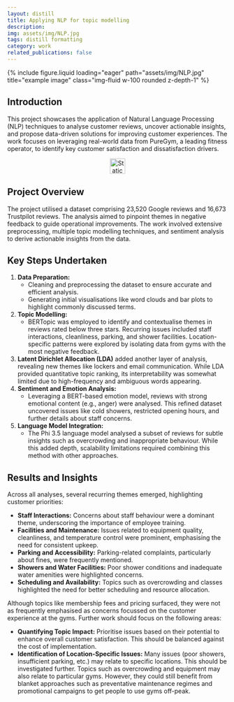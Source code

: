 ```yaml
---
layout: distill
title: Applying NLP for topic modelling
description: 
img: assets/img/NLP.jpg
tags: distill formatting
category: work
related_publications: false
---
```


<div class="row">
  <div class="col-12">
     {% include figure.liquid 
        loading="eager" 
        path="assets/img/NLP.jpg" 
        title="example image" 
        class="img-fluid w-100 rounded z-depth-1"
     %}
  </div>      
</div>


## Introduction
This project showcases the application of Natural Language Processing (NLP) techniques to analyse customer reviews, uncover actionable insights, and propose data-driven solutions for improving customer experiences. The work focuses on leveraging real-world data from PureGym, a leading fitness operator, to identify key customer satisfaction and dissatisfaction drivers.



<div align="center">
  <a href="https://colab.research.google.com/github/alex-mcintosh/Applying-NLP-for-topic-modelling/blob/main/Applying_NLP_for_topic_modelling.ipynb">
    <img alt="Static Badge" src="https://img.shields.io/badge/Open%20in%20Colab-black?style=plastic&logo=googlecolab" height="35">
  </a>
</div>



## Project Overview
The project utilised a dataset comprising 23,520 Google reviews and 16,673 Trustpilot reviews. The analysis aimed to pinpoint themes in negative feedback to guide operational improvements. The work involved extensive preprocessing, multiple topic modelling techniques, and sentiment analysis to derive actionable insights from the data.

## Key Steps Undertaken
1.	**Data Preparation:**
    *	Cleaning and preprocessing the dataset to ensure accurate and efficient analysis.
    *	Generating initial visualisations like word clouds and bar plots to highlight commonly discussed terms.
3.	**Topic Modelling:**
    *	BERTopic was employed to identify and contextualise themes in reviews rated below three stars. Recurring issues included staff interactions, cleanliness, parking, and shower facilities. Location-specific patterns were explored by isolating data from gyms with the most negative feedback.
3.	**Latent Dirichlet Allocation (LDA)** added another layer of analysis, revealing new themes like lockers and email communication. While LDA provided quantitative topic ranking, its interpretability was somewhat limited due to high-frequency and ambiguous words appearing.
4.	**Sentiment and Emotion Analysis:**
    *	Leveraging a BERT-based emotion model, reviews with strong emotional content (e.g., anger) were analysed. This refined dataset uncovered issues like cold showers, restricted opening hours, and further details about staff concerns.
5.	**Language Model Integration:**
    *	The Phi 3.5 language model analysed a subset of reviews for subtle insights such as overcrowding and inappropriate behaviour. While this added depth, scalability limitations required combining this method with other approaches.

## Results and Insights
Across all analyses, several recurring themes emerged, highlighting customer priorities:

 *	**Staff Interactions:** Concerns about staff behaviour were a dominant theme, underscoring the importance of employee training.    
 *	**Facilities and Maintenance:** Issues related to equipment quality, cleanliness, and temperature control were prominent, emphasising the need for consistent upkeep.
 *	**Parking and Accessibility:** Parking-related complaints, particularly about fines, were frequently mentioned.
 *	**Showers and Water Facilities:** Poor shower conditions and inadequate water amenities were highlighted concerns.
 *	**Scheduling and Availability:** Topics such as overcrowding and classes highlighted the need for better scheduling and resource allocation.

Although topics like membership fees and pricing surfaced, they were not as frequently emphasised as concerns focussed on the customer experience at the gyms. Further work should focus on the following areas:
 *	**Quantifying Topic Impact:** Prioritise issues based on their potential to enhance overall customer satisfaction. This should be balanced against the cost of implementation.
 *	**Identification of Location-Specific Issues:** Many issues (poor showers, insufficient parking, etc.) may relate to specific locations. This should be investigated further. Topics such as overcrowding and equipment may also relate to particular gyms. However, they could still benefit from blanket approaches such as preventative maintenance regimes and promotional campaigns to get people to use gyms off-peak.


